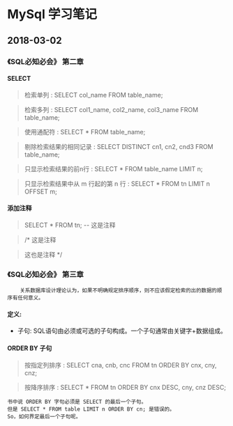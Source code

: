 # MySql 学习笔记
## 2018-03-02

### 《SQL必知必会》 第二章

#### SELECT

> 检索单列 : SELECT col_name FROM table_name;

> 检索多列 : SELECT col1_name, col2_name, col3_name FROM table_name;

> 使用通配符 : SELECT * FROM table_name;

> 剔除检索结果的相同记录 : SELECT DISTINCT cn1, cn2, cnd3 FROM table_name;

> 只显示检索结果的前n行 : SELECT * FROM table_name LIMIT n;

> 只显示检索结果中从 m 行起的第 n 行 : SELECT * FROM tn LIMIT n OFFSET m;

#### 添加注释

> SELECT * FROM tn;  -- 这是注释

> /\* 这是注释

>    这也是注释 \*/

### 《SQL必知必会》 第三章

```
    关系数据库设计理论认为，如果不明确规定排序顺序，则不应该假定检索的出的数据的顺序有任何意义。
```

#### 定义:
* 子句: SQL语句由必须或可选的子句构成。一个子句通常由关键字+数据组成。

#### ORDER BY 子句

> 按指定列排序 : SELECT cna, cnb, cnc FROM tn ORDER BY cnx, cny, cnz;

> 按降序排序 : SELECT * FROM tn ORDER BY cnx DESC, cny, cnz DESC;

```
书中说 ORDER BY 字句必须是 SELECT 的最后一个子句。
但是 SELECT * FROM table LIMIT n ORDER BY cn; 是错误的。
So，如何界定最后一个子句呢。
```
